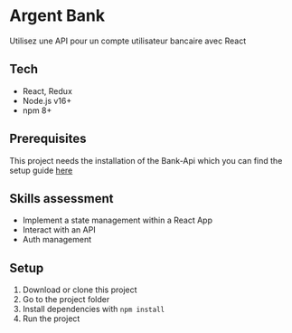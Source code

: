 # Argent Bank

Utilisez une API pour un compte utilisateur bancaire avec React

## Tech

- React, Redux
- Node.js v16+
- npm 8+

## Prerequisites

This project needs the installation of the Bank-Api which you can find the setup guide [here](https://github.com/TheoChrn/Project-10-Bank-API)

## Skills assessment

- Implement a state management within a React App
- Interact with an API
- Auth management

## Setup

1. Download or clone this project
2. Go to the project folder
3. Install dependencies with  `npm install`
4. Run the project
